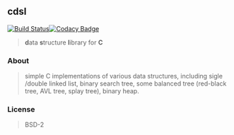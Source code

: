 ## cdsl

[![Build Status](https://travis-ci.org/fritzprix/cdsl.svg?branch=master)](https://travis-ci.org/fritzprix/cdsl)[![Codacy Badge](https://api.codacy.com/project/badge/Grade/fb90f6cc7f2a45ac8566c1407ad2635b)](https://www.codacy.com/app/innocentevil0914/cdsl?utm_source=github.com&amp;utm_medium=referral&amp;utm_content=fritzprix/cdsl&amp;utm_campaign=Badge_Grade)

> **d**ata **s**tructure **l**ibrary for **C**

### About

> simple C implementations of various data structures, including sigle /double linked list, binary search tree, some balanced tree (red-black tree, AVL tree, splay tree), binary heap.

### License

> BSD-2
